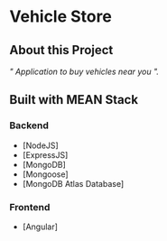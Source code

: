 # Vehicle Store

## About this Project


_" Application to buy vehicles near you
"._
 
  	
## Built with MEAN Stack

### Backend 
- [NodeJS] 
- [ExpressJS]
- [MongoDB]
- [Mongoose]
- [MongoDB Atlas Database]

### Frontend
- [Angular]
